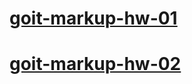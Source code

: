 # [goit-markup-hw-01](https://lukaszderkacz.github.io/goit-markup-hw-01/)
# [goit-markup-hw-02](https://lukaszderkacz.github.io/goit-markup-hw-01/)